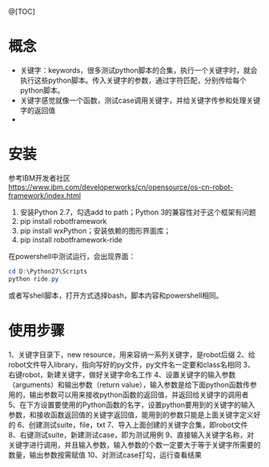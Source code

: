 ﻿@[TOC]
# 概念
* 关键字：keywords，很多测试python脚本的合集，执行一个关键字时，就会执行这些python脚本。传入关键字的参数，通过字符匹配，分别传给每个python脚本。
* 关键字感觉就像一个函数，测试case调用关键字，并给关键字传参和处理关键字的返回值
* 

# 安装
参考IBM开发者社区<https://www.ibm.com/developerworks/cn/opensource/os-cn-robot-framework/index.html>
1. 安装Python 2.7，勾选add to path；Python 3的兼容性对于这个框架有问题
2. pip install robotframework
3. pip install wxPython；安装依赖的图形界面库；
4. pip install robotframework-ride

在powershell中测试运行，会出现界面：
```powershell
cd D:\Python27\Scripts
python ride.py
```
或者写shell脚本，打开方式选择bash，脚本内容和powershell相同。
# 使用步骤
1、关键字目录下，new resource，用来容纳一系列关键字，是robot后缀
2、给robot文件导入library，指向写好的py文件，py文件名一定要和class名相同
3、右键robot，新建关键字，做好关键字命名工作
4、设置关键字的输入参数（arguments）和输出参数（return value），输入参数是给下面python函数传参用的，输出参数可以用来接收python函数的返回值，并返回给关键字的调用者
5、在下方设置要使用的Python函数的名字，设置python要用到的关键字的输入参数，和接收函数返回值的关键字返回值，能用到的参数只能是上面关键字定义好的
6、创建测试suite，file，txt
7、导入上面创建的关键字合集，即robot文件
 8、右键测试suite，新建测试case，即为测试用例
 9、直接输入关键字名称，对关键字进行调用，并且输入参数，输入参数的个数一定要大于等于关键字所需要的数量，输出参数按需赋值
 10、对测试case打勾，运行查看结果
